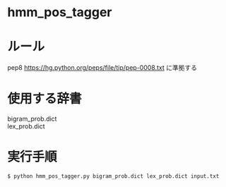 # hmm_pos_tagger

# ルール
pep8 https://hg.python.org/peps/file/tip/pep-0008.txt に準拠する

# 使用する辞書
bigram_prob.dict  
lex_prob.dict

# 実行手順
`$ python hmm_pos_tagger.py bigram_prob.dict lex_prob.dict input.txt`

